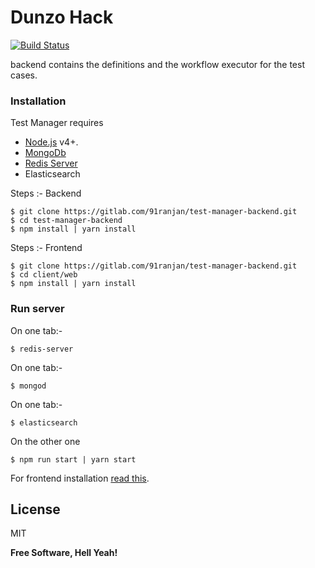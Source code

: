 # Dunzo Hack

[![Build Status](https://travis-ci.org/joemccann/dillinger.svg?branch=master)](https://travis-ci.org/joemccann/dillinger)

 backend contains the definitions and the workflow executor for the test cases.

### Installation

Test Manager requires
  - [Node.js](https://medium.com/@kkostov/how-to-install-node-and-npm-on-macos-using-homebrew-708e2c3877bd) v4+.
  - [MongoDb](https://medium.com/@himeshvats19/up-running-with-mongodb-in-7-simple-steps-using-brew-on-macos-sierra-785730a7e6b0)
  - [Redis Server](https://medium.com/@petehouston/install-and-config-redis-on-mac-os-x-via-homebrew-eb8df9a4f298 )
  - Elasticsearch

Steps :- Backend
```
$ git clone https://gitlab.com/91ranjan/test-manager-backend.git
$ cd test-manager-backend
$ npm install | yarn install
```
Steps :- Frontend
```
$ git clone https://gitlab.com/91ranjan/test-manager-backend.git
$ cd client/web
$ npm install | yarn install
```


### Run server
On one tab:-
```
$ redis-server
```
On one tab:-
```
$ mongod
```
On one tab:-
```
$ elasticsearch
```

On the other one
```
$ npm run start | yarn start
```

For frontend installation [read this](https://gitlab.com/91ranjan/test-manager-ui).

License
----

MIT


**Free Software, Hell Yeah!**

